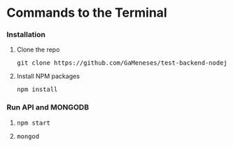 <h1>Commands to the Terminal</h1>

<h3><a></a>Installation</h3>

<ol>
<li>Clone the repo
<div><pre>git clone https://github.com/GaMeneses/test-backend-nodejs.git</pre></div>
</li>
<li>Install NPM packages
<div><pre>npm install</pre></div>
</li>
</ol>

<h3><a></a>Run API and MONGODB</h3>
<ol>
<li> 

<div><pre>npm start</pre></div>
</li>
<li> 

<div><pre>mongod</pre></div>
</li>

</ol>